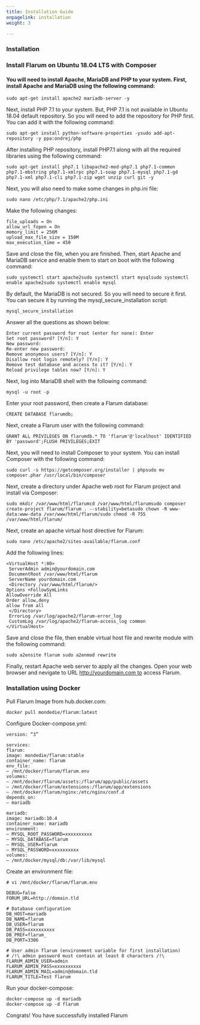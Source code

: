 ```yaml
---
title: Installation Guide
onpagelink: installation
weight: 3

---
```


### Installation

### Install Flarum on Ubuntu 18.04 LTS with Composer

#### You will need to install Apache, MariaDB and PHP to your system. First, install Apache and MariaDB using the following command:

    sudo apt-get install apache2 mariadb-server -y

Next, install PHP 7.1 to your system. But, PHP 7.1 is not available in Ubuntu 18.04 default repository. So you will need to add the repository for PHP first. You can add it with the following command:

    sudo apt-get install python-software-properties -ysudo add-apt-repository -y ppa:ondrej/php

After installing PHP repository, install PHP7.1 along with all the required libraries using the following command:

    sudo apt-get install php7.1 libapache2-mod-php7.1 php7.1-common php7.1-mbstring php7.1-xmlrpc php7.1-soap php7.1-mysql php7.1-gd php7.1-xml php7.1-cli php7.1-zip wget unzip curl git -y

Next, you will also need to make some changes in php.ini file:

    sudo nano /etc/php/7.1/apache2/php.ini

Make the following changes:

    file_uploads = On
    allow_url_fopen = On
    memory_limit = 256M
    upload_max_file_size = 150M
    max_execution_time = 450

Save and close the file, when you are finished. Then, start Apache and MariaDB service and enable them to start on boot with the following command:

    sudo systemctl start apache2sudo systemctl start mysqlsudo systemctl enable apache2sudo systemctl enable mysql

By default, the MariaDB is not secured. So you will need to secure it first. You can secure it by running the mysql\_secure\_installation script:

    mysql_secure_installation

Answer all the questions as shown below:

    Enter current password for root (enter for none): Enter
    Set root password? [Y/n]: Y
    New password: 
    Re-enter new password: 
    Remove anonymous users? [Y/n]: Y
    Disallow root login remotely? [Y/n]: Y
    Remove test database and access to it? [Y/n]: Y
    Reload privilege tables now? [Y/n]: Y

Next, log into MariaDB shell with the following command:

    mysql -u root -p

Enter your root password, then create a Flarum database:

    CREATE DATABASE flarumdb;

Next, create a Flarum user with the following command:

    GRANT ALL PRIVILEGES ON flarumdb.* TO 'flarum'@'localhost' IDENTIFIED BY 'password';FLUSH PRIVILEGES;EXIT

Next, you will need to install Composer to your system. You can install Composer with the following command:

    sudo curl -s https://getcomposer.org/installer | phpsudo mv composer.phar /usr/local/bin/composer

Next, create a directory under Apache web root for Flarum project and install via Composer:

    sudo mkdir /var/www/html/flarumcd /var/www/html/flarumsudo composer create-project flarum/flarum . --stability=betasudo chown -R www-data:www-data /var/www/html/flarum/sudo chmod -R 755 /var/www/html/flarum/

Next, create an apache virtual host directive for Flarum:

    sudo nano /etc/apache2/sites-available/flarum.conf

Add the following lines:

    <VirtualHost *:80>
     ServerAdmin admin@yourdomain.com
     DocumentRoot /var/www/html/flarum
     ServerName yourdomain.com
     <Directory /var/www/html/flarum/>
    Options +FollowSymLinks
    AllowOverride All
    Order allow,deny
    allow from all
     </Directory>
     ErrorLog /var/log/apache2/flarum-error_log
     CustomLog /var/log/apache2/flarum-access_log common
    </VirtualHost>

Save and close the file, then enable virtual host file and rewrite module with the following command:

    sudo a2ensite flarum sudo a2enmod rewrite

Finally, restart Apache web server to apply all the changes. Open your web browser and nevigate to URL http://yourdomain.com to access Flarum.

### Installation using Docker

Pull Flarum Image from hub.docker.com:

    docker pull mondedie/flarum:latest

Configure Docker-compose.yml:

    version: “3”
    
    services:
    flarum:
    image: mondedie/flarum:stable
    container_name: flarum
    env_file:
    – /mnt/docker/flarum/flarum.env
    volumes:
    – /mnt/docker/flarum/assets:/flarum/app/public/assets
    – /mnt/docker/flarum/extensions:/flarum/app/extensions
    – /mnt/docker/flarum/nginx:/etc/nginx/conf.d
    depends_on:
    – mariadb
    
    mariadb:
    image: mariadb:10.4
    container_name: mariadb
    environment:
    – MYSQL_ROOT_PASSWORD=xxxxxxxxxx
    – MYSQL_DATABASE=flarum
    – MYSQL_USER=flarum
    – MYSQL_PASSWORD=xxxxxxxxxx
    volumes:
    – /mnt/docker/mysql/db:/var/lib/mysql


Create an environment file:

    # vi /mnt/docker/flarum/flarum.env
    
    DEBUG=false
    FORUM_URL=http://domain.tld
    
    # Database configuration
    DB_HOST=mariadb
    DB_NAME=flarum
    DB_USER=flarum
    DB_PASS=xxxxxxxxxx
    DB_PREF=flarum_
    DB_PORT=3306
    
    # User admin flarum (environment variable for first installation)
    # /!\ admin password must contain at least 8 characters /!\
    FLARUM_ADMIN_USER=admin
    FLARUM_ADMIN_PASS=xxxxxxxxxx
    FLARUM_ADMIN_MAIL=admin@domain.tld
    FLARUM_TITLE=Test flarum


Run your docker-compose:

    docker-compose up -d mariadb
    docker-compose up -d flarum


Congrats! You have successfully installed Flarum